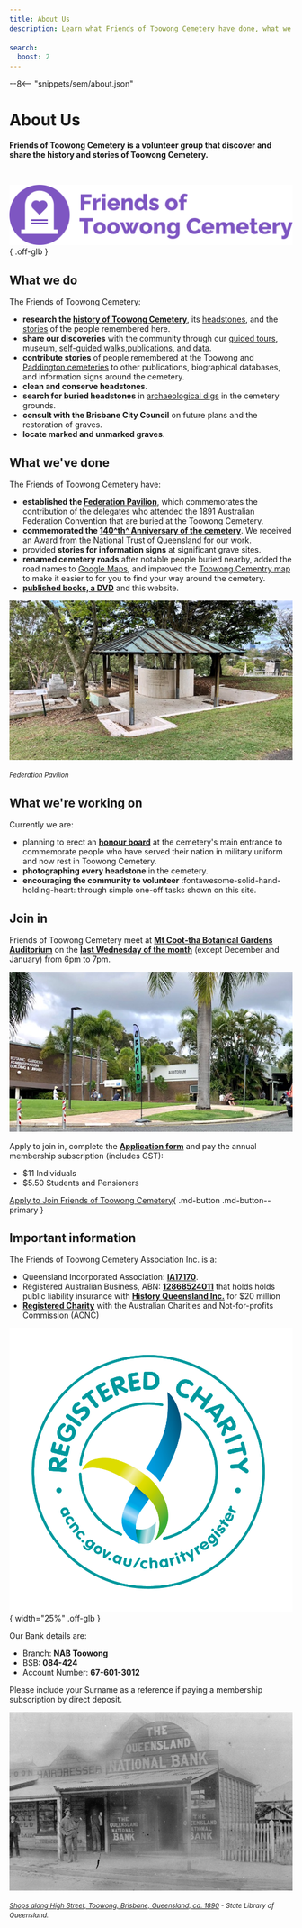 ```yaml
---
title: About Us
description: Learn what Friends of Toowong Cemetery have done, what we're working on, and how you can join in 

search:
  boost: 2  
---
```


--8<-- "snippets/sem/about.json"

# About Us 

**Friends of Toowong Cemetery is a volunteer group that discover and share the history and stories of Toowong Cemetery.**

<br>

![Friends of Toowong Cemetery banner](../assets/fotc-banner-transparent-1280x320.png){ .off-glb }


## What we do 

The Friends of Toowong Cemetery:

- **research the [history of Toowong Cemetery](../history.md)**, its [headstones](../headstones/symbols.md), and the [stories](../stories/) of the people remembered here. 
- **share our discoveries** with the community through our [guided tours](../guided-tours.md), museum, [self-guided walks](../walks/),[publications](publications.md), and [data](../research/data.md).
- **contribute stories** of people remembered at the Toowong and [Paddington cemeteries](https://www.brisbane.qld.gov.au/community-and-safety/community-support/cemeteries/historic-cemeteries/paddington-cemetery) to other publications, biographical databases, and information signs around the cemetery.
- **clean and conserve headstones**.
- **search for buried headstones** in [archaeological digs](../headstones/archaeological-digs.md) in the cemetery grounds. 
- **consult with the Brisbane City Council** on future plans and the restoration of graves.
- **locate marked and unmarked graves**.

## What we've done

The Friends of Toowong Cemetery have:

- **established the [Federation Pavilion](federation-pavilion.md)**, which commemorates the contribution of the delegates who attended the 1891 Australian Federation Convention that are buried at the Toowong Cemetery. 
- **commemorated the [140^th^ Anniversary of the cemetery](140-commemoration.md)**. We received an Award from the National Trust of Queensland for our work.
- provided **stories for information signs** at significant grave sites.
- **renamed cemetery roads** after notable people buried nearby, added the road names to [Google Maps](https://goo.gl/maps/7VX36iDLFNnShN6D8), and improved the [Toowong Cementry map](../index.md#toowong-cemetery-map) to make it easier to for you to find your way around the cemetery.
- **[published books, a DVD](publications.md)** and this website.  

![Federation Pavilion](../assets/federation-pavilion.jpg)

*<small>Federation Pavilion</small>* 

## What we're working on

Currently we are: 

- planning to erect an **[honour board](https://youtu.be/mVfixEzUpwk)** at the cemetery's main entrance to commemorate people who have served their nation in military uniform and now rest in Toowong Cemetery.
- **photographing every headstone** in the cemetery.
- **encouraging the community to volunteer** :fontawesome-solid-hand-holding-heart: through simple one-off tasks shown on this site. 

<!-- 
## What have we got planned? 

With the **150^th^ Anniversary** of the opening of Toowong Cemetery on **Saturday 5 July 2025** we're planning a very special event. More will be revealed closer to the day.

-->

## Join in

Friends of Toowong Cemetery meet at **[Mt Coot‑tha Botanical Gardens Auditorium](https://www.brisbane.qld.gov.au/things-to-see-and-do/council-venues-and-precincts/parks/botanic-gardens-in-brisbane/brisbane-botanic-gardens-mt-Coot-tha)** on the **[last Wednesday of the month](https://www.timeanddate.com/calendar/custom.html?year=2022&y2=2023&months=24&country=29&typ=3&display=3&cols=0&fdow=7&hol=0&ctf=5&ctc=2&holmark=2&hod=1&hcl=1&cdt=7&cwd=___1___&cwf=______&holm=1&df=1)** (except December and January) from 6pm to 7pm.

<!--
:fontawesome-regular-calendar-plus: **[Add the 2022 meetings to your Calendar](../assets/calendar/meetings-2022.ics)**
-->

![Mt Coot‑tha Botanical Gardens Auditorium](../assets/auditorium.jpg)

Apply to join in, complete the **[Application form](https://forms.gle/iwFKCnpNYRTSeHLb8)** and pay the annual membership subscription (includes GST):

- $11 Individuals
- $5.50 Students and Pensioners

[Apply to Join Friends of Toowong Cemetery](https://forms.gle/iwFKCnpNYRTSeHLb8){ .md-button .md-button--primary }

## Important information

The Friends of Toowong Cemetery Association Inc. is a:

- Queensland Incorporated Association: **[IA17170](https://www.qld.gov.au/law/laws-regulated-industries-and-accountability/queensland-laws-and-regulations/check-a-licence-association-charity-or-register/check-a-charity-or-association)**. <!-- that abides by a set of **[rules](../assets/documents/fotc-rules.pdf)** -->
- Registered Australian Business, ABN: **[12868524011](https://abr.business.gov.au/ABN/View?id=12868524011)**  that holds holds public liability insurance with **[History Queensland Inc.](https://www.historyqueensland.org.au/insurance/)** for $20 million 
- **[Registered Charity](https://www.acnc.gov.au/charity/charities/cbe72786-39af-e811-a963-000d3ad24077/profile)** with the Australian Charities and Not-for-profits Commission (ACNC)

![ACNC Registered Charity Logo](../assets/ACNC-Registered-Charity-Logo_RGB.png){ width="25%" .off-glb } 

Our Bank details are: 

- Branch: **NAB Toowong**
- BSB: **084-424** 
- Account Number: **67-601-3012**

Please include your Surname as a reference if paying a membership subscription by direct deposit. 

![Queensland National Bank. Sherwood Road, Toowong ca. 1890](../assets/queensland-national-bank-toowong-1890.jpg)

*<small>[Shops along High Street, Toowong, Brisbane, Queensland, ca. 1890](http://onesearch.slq.qld.gov.au/permalink/f/1upgmng/slq_alma21256972890002061) - State Library of Queensland.</small>*

<!--
![Queensland National Bank, Brisbane, ca. 1885](../assets/queensland-national-bank-brisbane-1885.jpg){ width="45%" }
 
*<small>[Queensland National Bank, Brisbane, ca. 1885](http://onesearch.slq.qld.gov.au/permalink/f/1upgmng/slq_alma21218524600002061). The Creek Street Presbyterian Church at the rear was demolished shortly after this image was taken - State Library of Queensland.</small>*
-->
